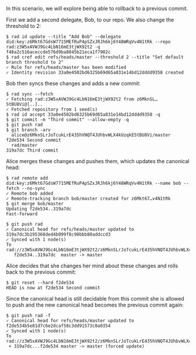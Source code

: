 In this scenario, we will explore being able to rollback to a previous commit.

First we add a second delegate, Bob, to our repo. We also change the threshold
to 2:

``` ~alice
$ rad id update --title "Add Bob" --delegate did:key:z6Mkt67GdsW7715MEfRuP4pSZxJRJh6kj6Y48WRqVv4N1tRk --repo rad:z3W5xAVWJ9Gc4LbN16mE3tjWX92t2 -q
f48a2c516aceccde576d9ba8845b21eca1f7902c
$ rad cref edit refs/heads/master --threshold 2 --title "Set default branch threshold to 2"
✓ Rule for refs/heads/master has been modified
✓ Identity revision 33a0e4502bd6325b69d65a831e14bd12dddd9358 created
```

Bob then syncs these changes and adds a new commit:

``` ~bob
$ rad sync --fetch
✓ Fetching rad:z3W5xAVWJ9Gc4LbN16mE3tjWX92t2 from z6MknSL…StBU8Vi@[..]..
✓ Fetched repository from 1 seed(s)
$ rad id accept 33a0e4502bd6325b69d65a831e14bd12dddd9358 -q
$ git commit -m "Third commit" --allow-empty -q
$ git push rad
$ git branch -arv
  alice@z6MknSLrJoTcukLrE435hVNQT4JUhbvWLX4kUzqkEStBU8Vi/master f2de534 Second commit
  rad/master                                                    319a7dc Third commit
```

Alice merges these changes and pushes them, which updates the canonical head:

``` ~alice
$ rad remote add did:key:z6Mkt67GdsW7715MEfRuP4pSZxJRJh6kj6Y48WRqVv4N1tRk --name bob --fetch --no-sync
✓ Remote bob added
✓ Remote-tracking branch bob/master created for z6Mkt67…v4N1tRk
$ git merge bob/master
Updating f2de534..319a7dc
Fast-forward
```

``` ~alice (stderr)
$ git push rad
✓ Canonical head for refs/heads/master updated to 319a7dc3b195368ded4b099f8c90bbb80addccd3
✓ Synced with 1 node(s)
To rad://z3W5xAVWJ9Gc4LbN16mE3tjWX92t2/z6MknSLrJoTcukLrE435hVNQT4JUhbvWLX4kUzqkEStBU8Vi
   f2de534..319a7dc  master -> master
```

Alice decides that she changes her mind about these changes and rolls back to
the previous commit:

``` ~alice
$ git reset --hard f2de534
HEAD is now at f2de534 Second commit
```

Since the canonical head is still decidable from this commit she is allowed to
push and the new canonical head becomes the previous commit again:

``` ~alice (stderr)
$ git push rad -f
✓ Canonical head for refs/heads/master updated to f2de534b5e81d7c6e2dcaf58c3dd91573c0a0354
✓ Synced with 1 node(s)
To rad://z3W5xAVWJ9Gc4LbN16mE3tjWX92t2/z6MknSLrJoTcukLrE435hVNQT4JUhbvWLX4kUzqkEStBU8Vi
 + 319a7dc...f2de534 master -> master (forced update)
```
